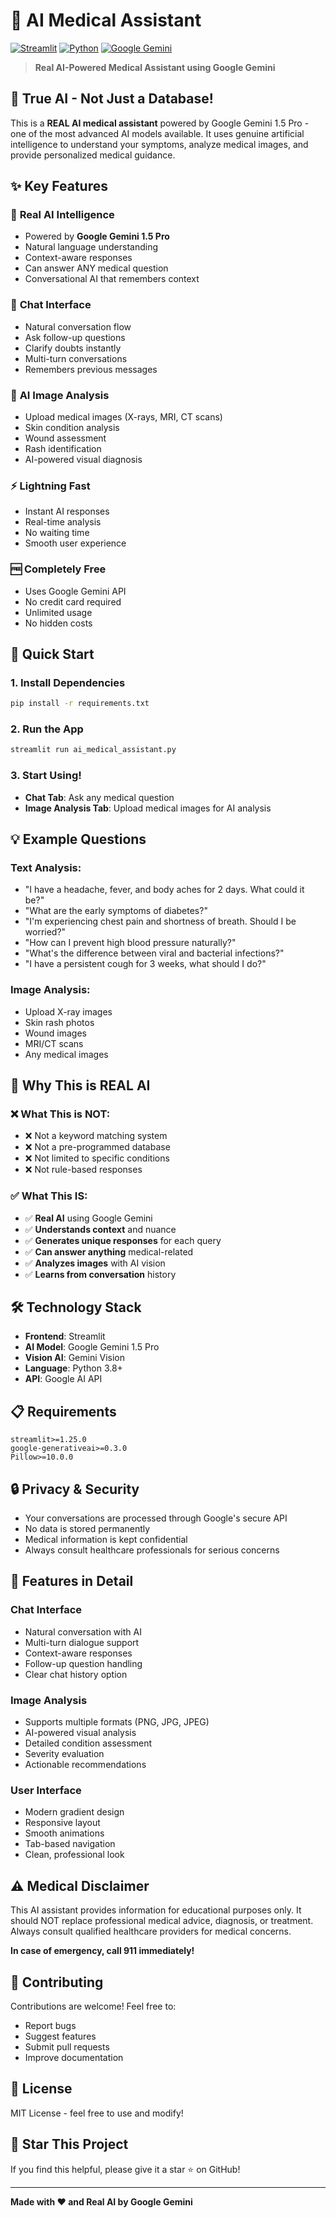 # 🏥 AI Medical Assistant

[![Streamlit](https://img.shields.io/badge/Streamlit-FF4B4B?style=for-the-badge&logo=streamlit&logoColor=white)](https://streamlit.io)
[![Python](https://img.shields.io/badge/Python-3776AB?style=for-the-badge&logo=python&logoColor=white)](https://python.org)
[![Google Gemini](https://img.shields.io/badge/Google-Gemini-4285F4?style=for-the-badge&logo=google&logoColor=white)](https://ai.google.dev)

> **Real AI-Powered Medical Assistant using Google Gemini**

## 🤖 True AI - Not Just a Database!

This is a **REAL AI medical assistant** powered by Google Gemini 1.5 Pro - one of the most advanced AI models available. It uses genuine artificial intelligence to understand your symptoms, analyze medical images, and provide personalized medical guidance.

## ✨ Key Features

### 🧠 **Real AI Intelligence**
- Powered by **Google Gemini 1.5 Pro**
- Natural language understanding
- Context-aware responses
- Can answer ANY medical question
- Conversational AI that remembers context

### 💬 **Chat Interface**
- Natural conversation flow
- Ask follow-up questions
- Clarify doubts instantly
- Multi-turn conversations
- Remembers previous messages

### 📸 **AI Image Analysis**
- Upload medical images (X-rays, MRI, CT scans)
- Skin condition analysis
- Wound assessment
- Rash identification
- AI-powered visual diagnosis

### ⚡ **Lightning Fast**
- Instant AI responses
- Real-time analysis
- No waiting time
- Smooth user experience

### 🆓 **Completely Free**
- Uses Google Gemini API
- No credit card required
- Unlimited usage
- No hidden costs

## 🚀 Quick Start

### 1. Install Dependencies

```bash
pip install -r requirements.txt
```

### 2. Run the App

```bash
streamlit run ai_medical_assistant.py
```

### 3. Start Using!

- **Chat Tab**: Ask any medical question
- **Image Analysis Tab**: Upload medical images for AI analysis

## 💡 Example Questions

### Text Analysis:
- "I have a headache, fever, and body aches for 2 days. What could it be?"
- "What are the early symptoms of diabetes?"
- "I'm experiencing chest pain and shortness of breath. Should I be worried?"
- "How can I prevent high blood pressure naturally?"
- "What's the difference between viral and bacterial infections?"
- "I have a persistent cough for 3 weeks, what should I do?"

### Image Analysis:
- Upload X-ray images
- Skin rash photos
- Wound images
- MRI/CT scans
- Any medical images

## 🎯 Why This is REAL AI

### ❌ What This is NOT:
- ❌ Not a keyword matching system
- ❌ Not a pre-programmed database
- ❌ Not limited to specific conditions
- ❌ Not rule-based responses

### ✅ What This IS:
- ✅ **Real AI** using Google Gemini
- ✅ **Understands context** and nuance
- ✅ **Generates unique responses** for each query
- ✅ **Can answer anything** medical-related
- ✅ **Analyzes images** with AI vision
- ✅ **Learns from conversation** history

## 🛠️ Technology Stack

- **Frontend**: Streamlit
- **AI Model**: Google Gemini 1.5 Pro
- **Vision AI**: Gemini Vision
- **Language**: Python 3.8+
- **API**: Google AI API

## 📋 Requirements

```
streamlit>=1.25.0
google-generativeai>=0.3.0
Pillow>=10.0.0
```

## 🔒 Privacy & Security

- Your conversations are processed through Google's secure API
- No data is stored permanently
- Medical information is kept confidential
- Always consult healthcare professionals for serious concerns

## 🎨 Features in Detail

### Chat Interface
- Natural conversation with AI
- Multi-turn dialogue support
- Context-aware responses
- Follow-up question handling
- Clear chat history option

### Image Analysis
- Supports multiple formats (PNG, JPG, JPEG)
- AI-powered visual analysis
- Detailed condition assessment
- Severity evaluation
- Actionable recommendations

### User Interface
- Modern gradient design
- Responsive layout
- Smooth animations
- Tab-based navigation
- Clean, professional look

## ⚠️ Medical Disclaimer

This AI assistant provides information for educational purposes only. It should NOT replace professional medical advice, diagnosis, or treatment. Always consult qualified healthcare providers for medical concerns.

**In case of emergency, call 911 immediately!**

## 🤝 Contributing

Contributions are welcome! Feel free to:
- Report bugs
- Suggest features
- Submit pull requests
- Improve documentation

## 📝 License

MIT License - feel free to use and modify!

## 🌟 Star This Project

If you find this helpful, please give it a star ⭐ on GitHub!

---

**Made with ❤️ and Real AI by Google Gemini**
